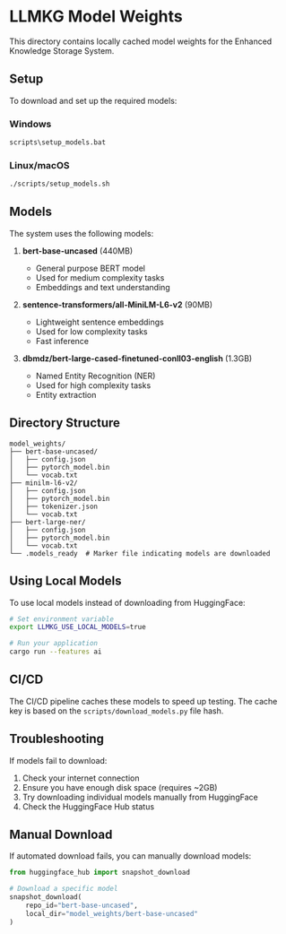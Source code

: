 # LLMKG Model Weights

This directory contains locally cached model weights for the Enhanced Knowledge Storage System.

## Setup

To download and set up the required models:

### Windows
```bash
scripts\setup_models.bat
```

### Linux/macOS
```bash
./scripts/setup_models.sh
```

## Models

The system uses the following models:

1. **bert-base-uncased** (440MB)
   - General purpose BERT model
   - Used for medium complexity tasks
   - Embeddings and text understanding

2. **sentence-transformers/all-MiniLM-L6-v2** (90MB)
   - Lightweight sentence embeddings
   - Used for low complexity tasks
   - Fast inference

3. **dbmdz/bert-large-cased-finetuned-conll03-english** (1.3GB)
   - Named Entity Recognition (NER)
   - Used for high complexity tasks
   - Entity extraction

## Directory Structure

```
model_weights/
├── bert-base-uncased/
│   ├── config.json
│   ├── pytorch_model.bin
│   └── vocab.txt
├── minilm-l6-v2/
│   ├── config.json
│   ├── pytorch_model.bin
│   ├── tokenizer.json
│   └── vocab.txt
├── bert-large-ner/
│   ├── config.json
│   ├── pytorch_model.bin
│   └── vocab.txt
└── .models_ready  # Marker file indicating models are downloaded
```

## Using Local Models

To use local models instead of downloading from HuggingFace:

```bash
# Set environment variable
export LLMKG_USE_LOCAL_MODELS=true

# Run your application
cargo run --features ai
```

## CI/CD

The CI/CD pipeline caches these models to speed up testing. The cache key is based on the `scripts/download_models.py` file hash.

## Troubleshooting

If models fail to download:

1. Check your internet connection
2. Ensure you have enough disk space (requires ~2GB)
3. Try downloading individual models manually from HuggingFace
4. Check the HuggingFace Hub status

## Manual Download

If automated download fails, you can manually download models:

```python
from huggingface_hub import snapshot_download

# Download a specific model
snapshot_download(
    repo_id="bert-base-uncased",
    local_dir="model_weights/bert-base-uncased"
)
```